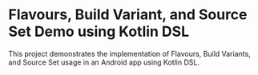 
# Flavours, Build Variant, and Source Set Demo using Kotlin DSL

This project demonstrates the implementation of Flavours, Build Variants, and Source Set usage in an Android app using Kotlin DSL.
